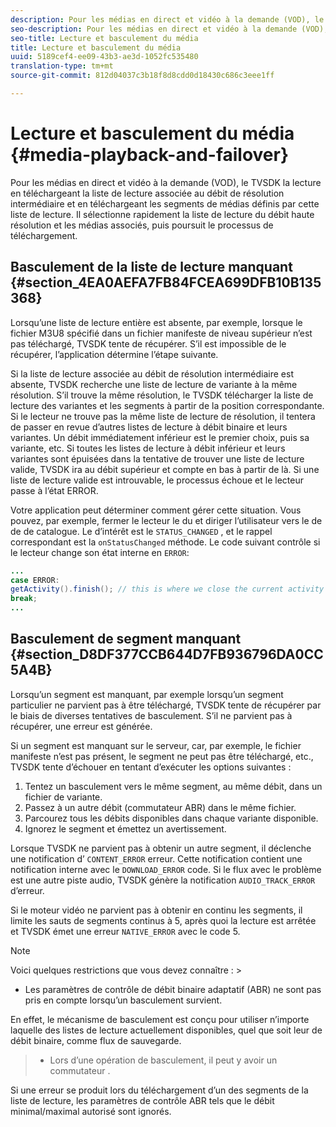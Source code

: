 ```yaml
---
description: Pour les médias en direct et vidéo à la demande (VOD), le TVSDK  la lecture en téléchargeant la liste de lecture associée au débit de résolution intermédiaire et en téléchargeant les segments de médias définis par cette liste de lecture. Il sélectionne rapidement la liste de lecture du débit haute résolution et les médias associés, puis poursuit le processus de téléchargement.
seo-description: Pour les médias en direct et vidéo à la demande (VOD), le TVSDK  la lecture en téléchargeant la liste de lecture associée au débit de résolution intermédiaire et en téléchargeant les segments de médias définis par cette liste de lecture. Il sélectionne rapidement la liste de lecture du débit haute résolution et les médias associés, puis poursuit le processus de téléchargement.
seo-title: Lecture et basculement du média
title: Lecture et basculement du média
uuid: 5189cef4-ee09-43b3-ae3d-1052fc535480
translation-type: tm+mt
source-git-commit: 812d04037c3b18f8d8cdd0d18430c686c3eee1ff

---
```



# Lecture et basculement du média {#media-playback-and-failover}

Pour les médias en direct et vidéo à la demande (VOD), le TVSDK  la lecture en téléchargeant la liste de lecture associée au débit de résolution intermédiaire et en téléchargeant les segments de médias définis par cette liste de lecture. Il sélectionne rapidement la liste de lecture du débit haute résolution et les médias associés, puis poursuit le processus de téléchargement.

## Basculement de la liste de lecture manquant {#section_4EA0AEFA7FB84FCEA699DFB10B135368}

Lorsqu’une liste de lecture entière est absente, par exemple, lorsque le fichier M3U8 spécifié dans un fichier manifeste de niveau supérieur n’est pas téléchargé, TVSDK tente de récupérer. S’il est impossible de le récupérer, l’application détermine l’étape suivante.

Si la liste de lecture associée au débit de résolution intermédiaire est absente, TVSDK recherche une liste de lecture de variante à la même résolution. S’il trouve la même résolution, le TVSDK  télécharger la liste de lecture des variantes et les segments à partir de la position correspondante. Si le lecteur ne trouve pas la même liste de lecture de résolution, il tentera de passer en revue d’autres listes de lecture à débit binaire et leurs variantes. Un débit immédiatement inférieur est le premier choix, puis sa variante, etc. Si toutes les listes de lecture à débit inférieur et leurs variantes sont épuisées dans la tentative de trouver une liste de lecture valide, TVSDK ira au débit supérieur et compte en bas à partir de là. Si une liste de lecture valide est introuvable, le processus échoue et le lecteur passe à l’état ERROR.

Votre application peut déterminer comment gérer cette situation. Vous pouvez, par exemple, fermer le lecteur  le  du et diriger l’utilisateur vers le de  de de catalogue. Le  d’intérêt est le `STATUS_CHANGED` , et le rappel correspondant est la `onStatusChanged` méthode. Le code suivant contrôle si le lecteur change son état interne en `ERROR`:

```java
... 
case ERROR: 
getActivity().finish(); // this is where we close the current activity (the Player activity) 
break; 
...
```

## Basculement de segment manquant {#section_D8DF377CCB644D7FB936796DA0CC5A4B}

Lorsqu’un segment est manquant, par exemple lorsqu’un segment particulier ne parvient pas à être téléchargé, TVSDK tente de récupérer par le biais de diverses tentatives de basculement. S’il ne parvient pas à récupérer, une erreur est générée.

Si un segment est manquant sur le serveur, car, par exemple, le fichier manifeste n’est pas présent, le segment ne peut pas être téléchargé, etc., TVSDK tente d’échouer en tentant d’exécuter les options suivantes :

1. Tentez un basculement vers le même segment, au même débit, dans un fichier de variante.
1. Passez à un autre débit (commutateur ABR) dans le même fichier.
1. Parcourez tous les débits disponibles dans chaque variante disponible.
1. Ignorez le segment et émettez un avertissement.

Lorsque TVSDK ne parvient pas à obtenir un autre segment, il déclenche une notification d’ `CONTENT_ERROR` erreur. Cette notification contient une notification interne avec le `DOWNLOAD_ERROR` code. Si le flux avec le problème est une autre piste audio, TVSDK génère la notification `AUDIO_TRACK_ERROR` d’erreur.

Si le moteur vidéo ne parvient pas à obtenir en continu les segments, il limite les sauts de segments continus à 5, après quoi la lecture est arrêtée et TVSDK émet une erreur `NATIVE_ERROR` avec le code 5.

>[!NOTE]
>
>Voici quelques restrictions que vous devez connaître : >
>* Les paramètres de contrôle de débit binaire adaptatif (ABR) ne sont pas pris en compte lorsqu’un basculement survient.
>
>  
En effet, le mécanisme de basculement est conçu pour utiliser n’importe laquelle des listes de lecture actuellement disponibles, quel que soit leur de débit binaire, comme flux de sauvegarde.
>* Lors d’une opération de basculement, il peut y avoir un commutateur .
>
>  
Si une erreur se produit lors du téléchargement d’un des segments de la liste de lecture, les paramètres de contrôle ABR tels que le débit minimal/maximal autorisé sont ignorés.


